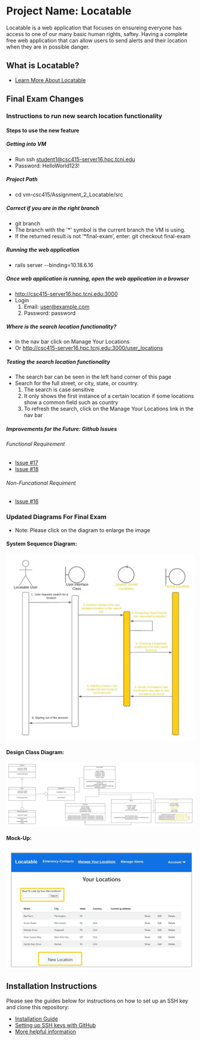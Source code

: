 # Project Name: Locatable

Locatable is a web application that focuses on ensureing everyone has access to one of our many basic human rights, saftey. Having a complete free web application that can allow users to send alerts and their location when they are in possible danger. 

## What is Locatable? 
* [Learn More About Locatable](docs/what_is_locatableREADME.md)

## Final Exam Changes

### Instructions to run new search location functionality

#### Steps to use the new feature
##### Getting into VM
* Run ssh student1@csc415-server16.hpc.tcnj.edu
* Password: HelloWorld123!
##### Project Path
* cd vm-csc415/Assignment_2_Locatable/src
##### Correct if you are in the right branch
* git branch
* The branch with the '*' symbol is the current branch the VM is using.
* If the returned result is not ‘*final-exam’, enter: git checkout final-exam
##### Running the web application 
* rails server --binding=10.18.6.16 
##### Once web application is running, open the web application in a browser
* http://csc415-server16.hpc.tcnj.edu:3000
* Login
  1) Email: user@example.com
  2) Password: password
##### Where is the search location functionality?
* In the nav bar click on Manage Your Locations
* Or  http://csc415-server16.hpc.tcnj.edu:3000/user_locations
##### Testing the search location functionality
* The search bar can be seen in the left hand corner of this page
* Search for the full street, or city, state, or country. 
  1) The search is case sensitive
  2) It only shows the first instance of a certain location if some locations show a common field such as country
  3) To refresh the search, click on the Manage Your Locations link in the nav bar
##### Improvements for the Future: Github Issues
###### Functional Requirement 
* [Issue #17](https://github.com/nallurn1/Assignment_2_Locatable/issues/17)
* [Issue #18](https://github.com/nallurn1/Assignment_2_Locatable/issues/18)
###### Non-Funcational Requiment 
* [Issue #16](https://github.com/nallurn1/Assignment_2_Locatable/issues/16)

### Updated Diagrams For Final Exam
* Note: Please click on the diagram to enlarge the image
#### System Sequence Diagram:
![System Sequence Diagram](docs/CSC_415_SSD.jpeg)
#### Design Class Diagram:
![Design Class Diagram](docs/CSC_415_DCD.jpeg)
#### Mock-Up:
![UI Mock-Up](docs/CSC_415_mockup.jpeg)



## Installation Instructions
Please see the guides below for instructions on how to set up an SSH key and clone this repository:
* [Installation Guide](docs/Installation_Guide.md)
* [Setting up SSH keys with GitHub](docs/Setting_up_SSH_keys_GitHub.md)
* [More helpful information](docs/More_helpful_info.md)
